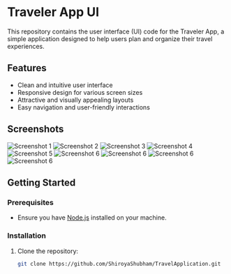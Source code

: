 # Traveler App UI

This repository contains the user interface (UI) code for the Traveler App, a simple application designed to help users plan and organize their travel experiences.

## Features

- Clean and intuitive user interface
- Responsive design for various screen sizes
- Attractive and visually appealing layouts
- Easy navigation and user-friendly interactions

## Screenshots

![Screenshot 1](SplashScreen.jpg)
![Screenshot 2](StartJourny.jpg)
![Screenshot 3](WelcomScreen.jpg)
![Screenshot 4](LoginScreen.jpg)
![Screenshot 5](HomeScreen.jpg)
![Screenshot 6](UpcomingTrip.jpg)
![Screenshot 6](CompletedTrip.jpg)
![Screenshot 6](Explore.jpg)
![Screenshot 6](TravallersStories.jpg)


## Getting Started

### Prerequisites

- Ensure you have [Node.js](https://nodejs.org/) installed on your machine.

### Installation

1. Clone the repository:

   ```bash
   git clone https://github.com/ShiroyaShubham/TravelApplication.git
